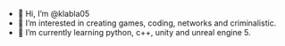 - 👋 Hi, I’m @klabla05
- 👀 I’m interested in creating games, coding, networks and criminalistic.
- 🌱 I’m currently learning python, c++, unity and unreal engine 5.
